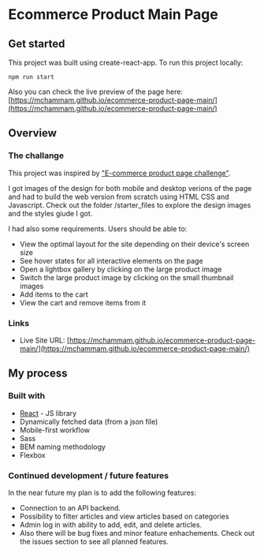 # Ecommerce Product Main Page
## Get started

This project was built using create-react-app. To run this project locally:
```
npm run start
```

Also you can check the live preview of the page here: [https://mchammam.github.io/ecommerce-product-page-main/](https://mchammam.github.io/ecommerce-product-page-main/)

## Overview

### The challange
This project was inspired by ["E-commerce product page challenge"](https://www.frontendmentor.io/challenges/ecommerce-product-page-UPsZ9MJp6).

I got images of the design for both mobile and desktop verions of the page and had to build the web version from scratch using HTML CSS and Javascript. Check out the folder /starter_files to explore the design images and the styles giude I got.

I had also some requirements. Users should be able to:

- View the optimal layout for the site depending on their device's screen size
- See hover states for all interactive elements on the page
- Open a lightbox gallery by clicking on the large product image
- Switch the large product image by clicking on the small thumbnail images
- Add items to the cart
- View the cart and remove items from it

### Links

- Live Site URL: [https://mchammam.github.io/ecommerce-product-page-main/](https://mchammam.github.io/ecommerce-product-page-main/)

## My process

### Built with

- [React](https://reactjs.org/) - JS library
- Dynamically fetched data (from a json file)
- Mobile-first workflow
- Sass
- BEM naming methodology
- Flexbox

### Continued development / future features
In the near future my plan is to add the following features:
- Connection to an API backend.
- Possibility to filter articles and view articles based on categories
- Admin log in with ability to add, edit, and delete articles.
- Also there will be bug fixes and minor feature enhachements. Check out the issues section to see all planned features.
